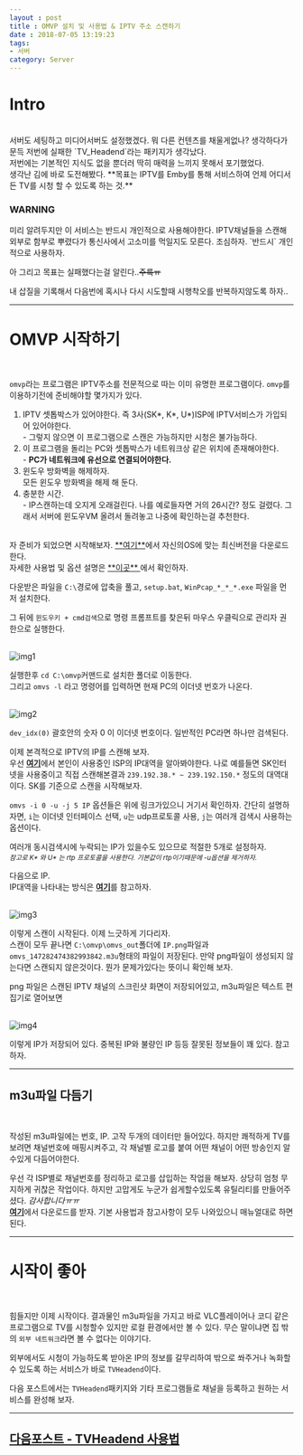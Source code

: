 ```yaml
---
layout : post
title : OMVP 설치 및 사용법 & IPTV 주소 스캔하기
date : 2018-07-05 13:19:23
tags:
- 서버
category: Server
---
```


# Intro
<br>
서버도 세팅하고 미디어서버도 설정했겠다. 뭐 다른 컨텐츠를 채울게없나? 생각하다가 문득 저번에 실패한 `TV_Headend`라는 패키지가 생각났다.<br>
저번에는 기본적인 지식도 없을 뿐더러 딱히 매력을 느끼지 못해서 포기했었다.<br>생각난 김에 바로 도전해봤다. **목표는 IPTV를 Emby를 통해 서비스하여 언제 어디서든 TV를 시청 할 수 있도록 하는 것.**<br>

<h3>WARNING</h3>
미리 알려두지만 이 서비스는 반드시 개인적으로 사용해야한다. IPTV채널들을 스캔해 외부로 함부로 뿌렸다가 통신사에서 고소미를 먹일지도 모른다. 조심하자. `반드시` 개인적으로 사용하자.

아 그리고 목표는 실패했다는걸 알린다..~~주륵ㅠ~~
<br>

내 삽질을 기록해서 다음번에 혹시나 다시 시도할때 시행착오를 반복하지않도록 하자..

---

# OMVP 시작하기
<br>

`omvp`라는 프로그램은 IPTV주소를 전문적으로 따는 이미 유명한 프로그램이다. `omvp`를 이용하기전에 준비해야할 몇가지가 있다.<br>

1. IPTV 셋톱박스가 있어야한다. 즉 3사(SK\*, K\*, U\*)ISP에 IPTV서비스가 가입되어 있어야한다.<br>- 그렇지 않으면 이 프로그램으로 스캔은 가능하지만 시청은 불가능하다.
2. 이 프로그램을 돌리는 PC와 셋톱박스가 네트워크상 같은 위치에 존재해야한다.<br>- **PC가 네트워크에 유선으로 연결되어야한다.**
3. 윈도우 방화벽을 해제하자.<br>모든 윈도우 방화벽을 해제 해 둔다.
4. 충분한 시간.<br>- IP스캔하는데 오지게 오래걸린다. 나를 예로들자면 거의 26시간? 정도 걸렸다. 그래서 서버에 윈도우VM 올려서 돌려놓고 나중에 확인하는걸 추천한다.

<br>
자 준비가 되었으면 시작해보자. <a href="https://ohhara.sarang.net/omvp/bin/" target="_blank"> **여기**</a>에서 자신의OS에 맞는 최신버전을 다운로드한다.<br>자세한 사용법 및 옵션 설명은 <a href="https://bitbucket.org/ohhara/ohmulticastvideoscanner" target="_blank"> **이곳** </a>에서 확인하자.

다운받은 파일을 `C:\`경로에 압축을 풀고, `setup.bat`, `WinPcap_*_*_*.exe` 파일을 먼저 설치한다.

그 뒤에 `윈도우키 + cmd검색`으로 명령 프롬프트를 찾은뒤 마우스 우클릭으로 관리자 권한으로 실행한다.
<br><br>

![img1](https://github.com/yuta-97/yuta-97.github.io/blob/master/images/_post-18-07-05-01.png?raw=true)
<br>

실행한후 `cd C:\omvp`커맨드로 설치한 폴더로 이동한다.<br>그리고 `omvs -l` 라고 명령어를 입력하면 현재 PC의 이더넷 번호가 나온다.
<br><br>

![img2](https://github.com/yuta-97/yuta-97.github.io/blob/master/images/_post-18-07-05-02.png?raw=true)
<br>

`dev_idx(0)` 괄호안의 숫자 0 이 이더넷 번호이다. 일반적인 PC라면 하나만 검색된다.
<br>

이제 본격적으로 IPTV의 IP를 스캔해 보자.<br>우선 <a href="https://www.netmanias.com/ko/?m=view&id=oneshot&no=7536" target="_blank">**여기**</a>에서 본인이 사용중인 ISP의 IP대역을 알아봐야한다. 나로 예를들면 SK인터넷을 사용중이고 직접 스캔해본결과 `239.192.38.* ~ 239.192.150.*` 정도의 대역대 이다. SK를 기준으로 스캔을 시작해보자.

`omvs -i 0 -u -j 5 IP` 옵션들은 위에 링크가있으니 거기서 확인하자. 간단히 설명하자면, `i`는 이더넷 인터페이스 선택, `u`는 udp프로토콜 사용, `j`는 여러개 검색시 사용하는 옵션이다.

여러개 동시검색시에 누락되는 IP가 있을수도 있으므로 적절한 5개로 설정하자.<br><small>*참고로 K\* 와 U\* 는 rtp 프로토콜을 사용한다. 기본값이 rtp이기때문에 -u옵션을 제거하자.*</small>
<br>

다음으로 IP.<br>IP대역을 나타내는 방식은 <a href="https://ko.wikipedia.org/wiki/%EB%84%A4%ED%8A%B8%EC%9B%8C%ED%81%AC_%ED%81%B4%EB%9E%98%EC%8A%A4" target="_blank">**여기**</a>를 참고하자.
<br><br>

![img3](https://github.com/yuta-97/yuta-97.github.io/blob/master/images/_post-18-07-05-03.png?raw=true)
<br>

이렇게 스캔이 시작된다. 이제 느긋하게 기다리자.<br>스캔이 모두 끝나면 `C:\omvp\omvs_out`폴더에 `IP.png`파일과 `omvs_147282474382993842.m3u`형태의 파일이 저장된다. 만약 png파일이 생성되지 않는다면 스캔되지 않은것이다. 뭔가 문제가있다는 뜻이니 확인해 보자.

png 파일은 스캔된 IPTV 채널의 스크린샷 화면이 저장되어있고, m3u파일은 텍스트 편집기로 열어보면
<br><br>

![img4](https://github.com/yuta-97/yuta-97.github.io/blob/master/images/_post-18-07-05-04.png?raw=true)
<br>

이렇게 IP가 저장되어 있다. 중복된 IP와 불량인 IP 등등 잘못된 정보들이 꽤 있다. 참고하자.
<br>

---

## m3u파일 다듬기
<br>

작성된 m3u파일에는 번호, IP. 고작 두개의 데이터만 들어있다. 하지만 쾌적하게 TV를 보려면 채널번호에 매핑시켜주고, 각 채널별 로고를 붙여 어떤 채널이 어떤 방송인지 알수있게 다듬어야한다.<br>

우선 각 ISP별로 채널번호를 정리하고 로고를 삽입하는 작업을 해보자. 상당히 엄청 무지하게 귀찮은 작업이다. 하지만 고맙게도 누군가 쉽게할수있도록 유틸리티를 만들어주셨다. *감사합니다ㅠㅠ*<br>
<a href="https://blog.riceworld.info/archives/148" target="_blank">**여기**</a>에서 다운로드를 받자. 기본 사용법과 참고사항이 모두 나와있으니 매뉴얼대로 하면 된다.

---

# 시작이 좋아
<br>

힘들지만 이제 시작이다. 결과물인 m3u파일을 가지고 바로 VLC플레이어나 코디 같은 프로그램으로 TV를 시청할수 있지만 로컬 환경에서만 볼 수 있다. 무슨 말이냐면 집 밖의 `외부 네트워크`라면 볼 수 없다는 이야기다.<br>

외부에서도 시청이 가능하도록 받아온 IP의 정보를 갈무리하여 밖으로 쏴주거나 녹화할수 있도록 하는 서비스가 바로 `TVHeadend`이다.
<br>

다음 포스트에서는 `TVHeadend`패키지와 기타 프로그램들로 채널을 등록하고 원하는 서비스를 완성해 보자.

---

<h2><a href="https://yuta-97.github.io/server/2018/07/09/TVHeadend-%EC%82%AC%EC%9A%A9%EB%B2%95.html">다음포스트 - TVHeadend 사용법</a></h2>
